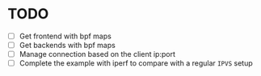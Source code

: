 # TODO

- [ ] Get frontend with bpf maps
- [ ] Get backends with bpf maps
- [ ] Manage connection based on the client ip:port
- [ ] Complete the example with iperf to compare with a regular `IPVS` setup
